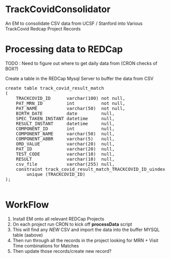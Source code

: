 # TrackCovidConsolidator

An EM to consolidate CSV data from UCSF / Stanford into Various TrackCovid Redcap Project Records

# Processing data to REDCap

TODO : Need to figure out where to get daily data from (CRON checks of BOX?)

Create a table in the REDCap Mysql Server to buffer the data from CSV

<pre>
create table track_covid_result_match
(
    TRACKCOVID_ID      varchar(100) not null,
    PAT_MRN_ID         int          not null,
    PAT_NAME           varchar(50)  not null,
    BIRTH_DATE         date         null,
    SPEC_TAKEN_INSTANT datetime     null,
    RESULT_INSTANT     datetime     null,
    COMPONENT_ID       int          null,
    COMPONENT_NAME     varchar(50)  null,
    COMPONENT_ABBR     varchar(5)   null,
    ORD_VALUE          varchar(20)  null,
    PAT_ID             varchar(20)  null,
    TEST_CODE          varchar(10)  null,
    RESULT             varchar(10)  null,
    csv_file           varchar(255) null,
    constraint track_covid_result_match_TRACKCOVID_ID_uindex
        unique (TRACKCOVID_ID)
);

</pre>

# WorkFlow
1. Install EM onto all relevant REDCap Projects
1. On each project run CRON to kick off **processData** script
1. This will find any *NEW* CSV and import the data into the buffer MYSQL table (aabove)
1. Then run through all the records in the project looking for MRN + Visit Time combinations for Matches
1. Then update those records/create new record?

